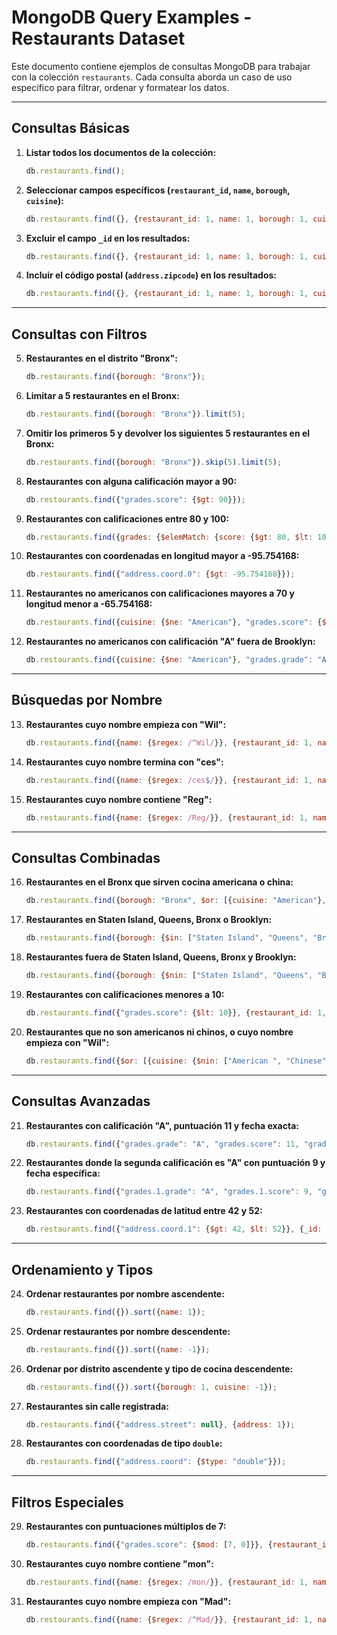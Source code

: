 # **MongoDB Query Examples - Restaurants Dataset**

Este documento contiene ejemplos de consultas MongoDB para trabajar con la colección `restaurants`. Cada consulta aborda un caso de uso específico para filtrar, ordenar y formatear los datos.

---

## **Consultas Básicas**

1. **Listar todos los documentos de la colección:**
   ```javascript
   db.restaurants.find();
   ```

2. **Seleccionar campos específicos (`restaurant_id`, `name`, `borough`, `cuisine`):**
   ```javascript
   db.restaurants.find({}, {restaurant_id: 1, name: 1, borough: 1, cuisine: 1});
   ```

3. **Excluir el campo `_id` en los resultados:**
   ```javascript
   db.restaurants.find({}, {restaurant_id: 1, name: 1, borough: 1, cuisine: 1, _id: 0});
   ```

4. **Incluir el código postal (`address.zipcode`) en los resultados:**
   ```javascript
   db.restaurants.find({}, {restaurant_id: 1, name: 1, borough: 1, cuisine: 1, "address.zipcode": 1, _id: 0});
   ```

---

## **Consultas con Filtros**

5. **Restaurantes en el distrito "Bronx":**
   ```javascript
   db.restaurants.find({borough: "Bronx"});
   ```

6. **Limitar a 5 restaurantes en el Bronx:**
   ```javascript
   db.restaurants.find({borough: "Bronx"}).limit(5);
   ```

7. **Omitir los primeros 5 y devolver los siguientes 5 restaurantes en el Bronx:**
   ```javascript
   db.restaurants.find({borough: "Bronx"}).skip(5).limit(5);
   ```

8. **Restaurantes con alguna calificación mayor a 90:**
   ```javascript
   db.restaurants.find({"grades.score": {$gt: 90}});
   ```

9. **Restaurantes con calificaciones entre 80 y 100:**
   ```javascript
   db.restaurants.find({grades: {$elemMatch: {score: {$gt: 80, $lt: 100}}}});
   ```

10. **Restaurantes con coordenadas en longitud mayor a -95.754168:**
    ```javascript
    db.restaurants.find({"address.coord.0": {$gt: -95.754168}});
    ```

11. **Restaurantes no americanos con calificaciones mayores a 70 y longitud menor a -65.754168:**
    ```javascript
    db.restaurants.find({cuisine: {$ne: "American"}, "grades.score": {$gt: 70}, "address.coord.0": {$lt: -65.754168}});
    ```

12. **Restaurantes no americanos con calificación "A" fuera de Brooklyn:**
    ```javascript
    db.restaurants.find({cuisine: {$ne: "American"}, "grades.grade": "A", borough: {$ne: "Brooklyn"}});
    ```

---

## **Búsquedas por Nombre**

13. **Restaurantes cuyo nombre empieza con "Wil":**
    ```javascript
    db.restaurants.find({name: {$regex: /^Wil/}}, {restaurant_id: 1, name: 1, borough: 1, cuisine: 1});
    ```

14. **Restaurantes cuyo nombre termina con "ces":**
    ```javascript
    db.restaurants.find({name: {$regex: /ces$/}}, {restaurant_id: 1, name: 1, borough: 1, cuisine: 1});
    ```

15. **Restaurantes cuyo nombre contiene "Reg":**
    ```javascript
    db.restaurants.find({name: {$regex: /Reg/}}, {restaurant_id: 1, name: 1, borough: 1, cuisine: 1});
    ```

---

## **Consultas Combinadas**

16. **Restaurantes en el Bronx que sirven cocina americana o china:**
    ```javascript
    db.restaurants.find({borough: "Bronx", $or: [{cuisine: "American"}, {cuisine: "Chinese"}]});
    ```

17. **Restaurantes en Staten Island, Queens, Bronx o Brooklyn:**
    ```javascript
    db.restaurants.find({borough: {$in: ["Staten Island", "Queens", "Bronx", "Brooklyn"]}}, {restaurant_id: 1, name: 1, borough: 1, cuisine: 1});
    ```

18. **Restaurantes fuera de Staten Island, Queens, Bronx y Brooklyn:**
    ```javascript
    db.restaurants.find({borough: {$nin: ["Staten Island", "Queens", "Bronx", "Brooklyn"]}}, {restaurant_id: 1, name: 1, borough: 1, cuisine: 1});
    ```

19. **Restaurantes con calificaciones menores a 10:**
    ```javascript
    db.restaurants.find({"grades.score": {$lt: 10}}, {restaurant_id: 1, name: 1, borough: 1, cuisine: 1});
    ```

20. **Restaurantes que no son americanos ni chinos, o cuyo nombre empieza con "Wil":**
    ```javascript
    db.restaurants.find({$or: [{cuisine: {$nin: ["American ", "Chinese"]}}, {name: {$regex: /^Wil/}}]}, {_id: 0, restaurant_id: 1, name: 1, borough: 1, cuisine: 1});
    ```

---

## **Consultas Avanzadas**

21. **Restaurantes con calificación "A", puntuación 11 y fecha exacta:**
    ```javascript
    db.restaurants.find({"grades.grade": "A", "grades.score": 11, "grades.date": ISODate("2014-08-11T00:00:00Z")}, {_id: 0, restaurant_id: 1, name: 1, score: 1, cuisine: 1});
    ```

22. **Restaurantes donde la segunda calificación es "A" con puntuación 9 y fecha específica:**
    ```javascript
    db.restaurants.find({"grades.1.grade": "A", "grades.1.score": 9, "grades.1.date": ISODate("2014-08-11T00:00:00Z")}, {_id: 0, restaurant_id: 1, name: 1, score: 1, cuisine: 1});
    ```

23. **Restaurantes con coordenadas de latitud entre 42 y 52:**
    ```javascript
    db.restaurants.find({"address.coord.1": {$gt: 42, $lt: 52}}, {_id: 0, restaurant_id: 1, name: 1, address: 1});
    ```

---

## **Ordenamiento y Tipos**

24. **Ordenar restaurantes por nombre ascendente:**
    ```javascript
    db.restaurants.find({}).sort({name: 1});
    ```

25. **Ordenar restaurantes por nombre descendente:**
    ```javascript
    db.restaurants.find({}).sort({name: -1});
    ```

26. **Ordenar por distrito ascendente y tipo de cocina descendente:**
    ```javascript
    db.restaurants.find({}).sort({borough: 1, cuisine: -1});
    ```

27. **Restaurantes sin calle registrada:**
    ```javascript
    db.restaurants.find({"address.street": null}, {address: 1});
    ```

28. **Restaurantes con coordenadas de tipo `double`:**
    ```javascript
    db.restaurants.find({"address.coord": {$type: "double"}});
    ```

---

## **Filtros Especiales**

29. **Restaurantes con puntuaciones múltiplos de 7:**
    ```javascript
    db.restaurants.find({"grades.score": {$mod: [7, 0]}}, {restaurant_id: 1, name: 1, grades: 1, _id: 0});
    ```

30. **Restaurantes cuyo nombre contiene "mon":**
    ```javascript
    db.restaurants.find({name: {$regex: /mon/}}, {restaurant_id: 1, name: 1, borough: 1, "address.coord": 1, cuisine: 1, _id: 0});
    ```

31. **Restaurantes cuyo nombre empieza con "Mad":**
    ```javascript
    db.restaurants.find({name: {$regex: /^Mad/}}, {restaurant_id: 1, name: 1, borough: 1, "address.coord": 1, cuisine: 1, _id: 0});
    ```

